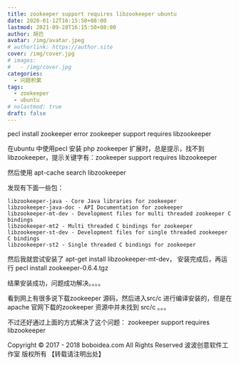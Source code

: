 ```yaml
---
title: zookeeper support requires libzookeeper ubuntu
date: 2020-01-12T16:15:50+08:00
lastmod: 2021-09-28T16:15:50+08:00
author: 胡巴
avatar: /img/avatar.jpeg
# authorlink: https://author.site
cover: /img/cover.jpg
# images:
#   - /img/cover.jpg
categories:
  - 问题积累
tags:
  - zookeeper
  - ubuntu
# nolastmod: true
draft: false
---
```


pecl install zookeeper error zookeeper support requires libzookeeper

<!--more-->

在ubuntu 中使用pecl 安装 php zookeeper 扩展时，总是提示，找不到 libzookeeper，提示关键字有：zookeeper support requires libzookeeper

然后使用 apt-cache search libzookeeper

发现有下面一些包：

```
libzookeeper-java - Core Java libraries for zookeeper
libzookeeper-java-doc - API Documentation for zookeeper
libzookeeper-mt-dev - Development files for multi threaded zookeeper C bindings
libzookeeper-mt2 - Multi threaded C bindings for zookeeper
libzookeeper-st-dev - Development files for single threaded zookeeper C bindings
libzookeeper-st2 - Single threaded C bindings for zookeeper
```

然后我就尝试安装了 apt-get install libzookeeper-mt-dev， 安装完成后，再运行 pecl install zookeeper-0.6.4.tgz

结果安装成功，问题成功解决。。。。

看到网上有很多说下载zookeeper 源码，然后进入src/c 进行编译安装的，但是在apache 官网下载的zookeeper 资源中并未找到 src/c 。。。

不过还好通过上面的方式解决了这个问题： zookeeper support requires libzookeeper

<!--declare-declare-->

Copyright &copy; 2017 - 2018 boboidea.com All Rights Reserved 波波创意软件工作室 版权所有 【转载请注明出处】

